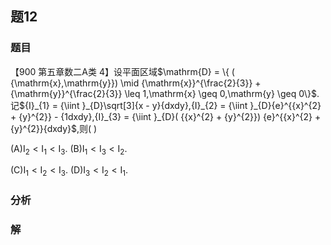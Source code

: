 ## 题12
### 题目
【900 第五章数二$\mathrm{A}$类 4】设平面区域$\mathrm{D} = \{ ( {\mathrm{x},\mathrm{y}})  \mid  {\mathrm{x}}^{\frac{2}{3}} + {\mathrm{y}}^{\frac{2}{3}} \leq  1,\mathrm{x} \geq  0,\mathrm{y} \geq  0\}$. 记${I}_{1} = {\iint }_{D}\sqrt[3]{x - y}{dxdy},{I}_{2} = {\iint }_{D}{e}^{{x}^{2} + {y}^{2}} - {1dxdy},{I}_{3} = {\iint }_{D}( {{x}^{2} + {y}^{2}}) {e}^{{x}^{2} + {y}^{2}}{dxdy}$,则(   )

(A)${\mathrm{I}}_{2} < {\mathrm{I}}_{1} < {\mathrm{I}}_{3}$. (B)${\mathrm{I}}_{1} < {\mathrm{I}}_{3} < {\mathrm{I}}_{2}$.

(C)${\mathrm{I}}_{1} < {\mathrm{I}}_{2} < {\mathrm{I}}_{3}$. (D)${\mathrm{I}}_{3} < {\mathrm{I}}_{2} < {\mathrm{I}}_{1}$.
### 分析

### 解